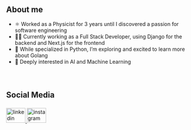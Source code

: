 ## About me

- ⚛️ Worked as a Physicist for 3 years until I discovered a passion for software engineering 
- 👨‍💻 Currently working as a Full Stack Developer, using Django for the backend and Next.js for the frontend 
- 🚀 While specialized in Python, I’m exploring and excited to learn more about Golang 
- 🤖 Deeply interested in AI and Machine Learning 

###

<br clear="both">

<h2 align="left">Social Media</h2>

###

<div align="left">
  <a href="https://www.linkedin.com/in/leandro-souza-0512a2194">
    <img src="https://raw.githubusercontent.com/maurodesouza/profile-readme-generator/master/src/assets/icons/social/linkedin/default.svg" width="52" height="40" alt="linkedin logo"  />
  </a>
  <a href="https://www.instagram.com/leandsouza/">
    <img src="https://raw.githubusercontent.com/maurodesouza/profile-readme-generator/master/src/assets/icons/social/instagram/default.svg" width="52" height="40" alt="instagram logo"  />
  </a>
</div>


###
